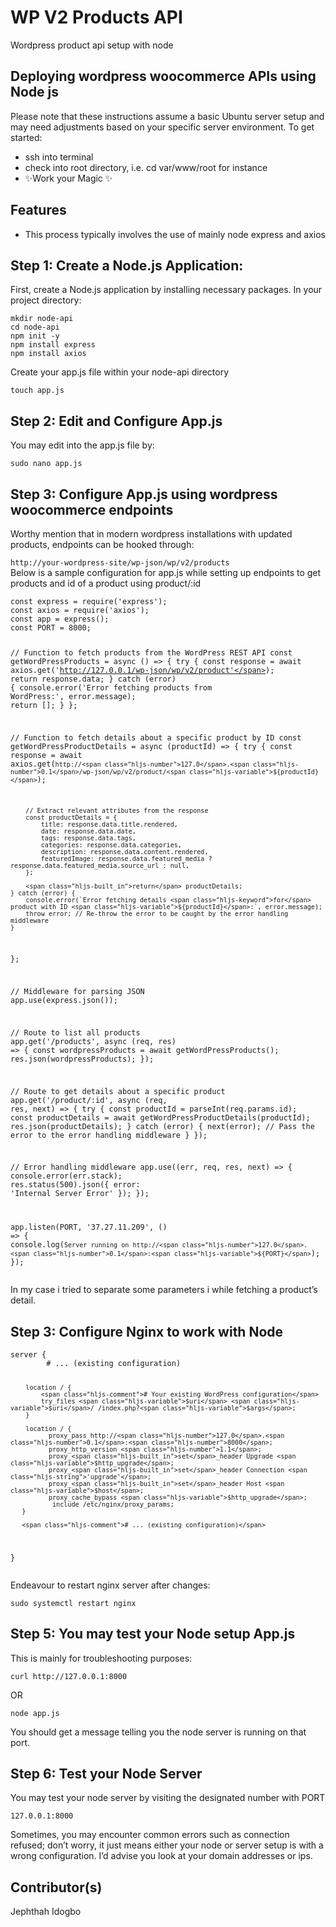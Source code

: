 <h1 class="code-line" data-line-start=0 data-line-end=1 ><a id="WP_V2_Products_API_0"></a>WP V2 Products API</h1>
Wordpress product api setup with node

<h2 class="code-line" data-line-start=1 data-line-end=2 ><a id="Deploying_wordpress_woocommerce_APIs_using_Node_js_1"></a>Deploying wordpress woocommerce APIs using Node js</h2>
<p class="has-line-data" data-line-start="4" data-line-end="5">Please note that these instructions assume a basic Ubuntu server setup and may need adjustments based on your specific server environment. To get started:</p>
<ul>
<li class="has-line-data" data-line-start="6" data-line-end="7">ssh into terminal</li>
<li class="has-line-data" data-line-start="7" data-line-end="8">check into root directory, i.e. cd var/www/root for instance</li>
<li class="has-line-data" data-line-start="8" data-line-end="10">✨Work your Magic ✨</li>
</ul>
<h2 class="code-line" data-line-start=10 data-line-end=11 ><a id="Features_10"></a>Features</h2>
<ul>
<li class="has-line-data" data-line-start="12" data-line-end="13">This process typically involves the use of mainly node express and axios</li>
</ul>
<h2 class="code-line" data-line-start=15 data-line-end=16 ><a id="Step_1_Create_a_Nodejs_Application_15"></a>Step 1: Create a Node.js Application:</h2>
<p class="has-line-data" data-line-start="16" data-line-end="17">First, create a Node.js application by installing necessary packages. In your project directory:</p>
<pre><code class="has-line-data" data-line-start="18" data-line-end="24" class="language-sh">mkdir node-api
<span class="hljs-built_in">cd</span> node-api
npm init -y
npm install express
npm install axios
</code></pre>
<p class="has-line-data" data-line-start="24" data-line-end="25">Create your app.js file within your node-api directory</p>
<pre><code class="has-line-data" data-line-start="26" data-line-end="28" class="language-sh">touch app.js
</code></pre>
<h2 class="code-line" data-line-start=29 data-line-end=30 ><a id="Step_2_Edit_and_Configure_Appjs_29"></a>Step 2: Edit and Configure App.js</h2>
<p class="has-line-data" data-line-start="30" data-line-end="31">You may edit into the app.js file by:</p>
<pre><code class="has-line-data" data-line-start="32" data-line-end="34" class="language-sh">sudo nano app.js
</code></pre>
<h2 class="code-line" data-line-start=35 data-line-end=36 ><a id="Step_3_Configure_Appjs_using_wordpress_woocommerce_endpoints_35"></a>Step 3: Configure App.js using wordpress woocommerce endpoints</h2>
<p class="has-line-data" data-line-start="36" data-line-end="37">Worthy mention that in modern wordpress installations with updated products, endpoints can be hooked through:</p>
<p class="has-line-data" data-line-start="38" data-line-end="40"><code>http://your-wordpress-site/wp-json/wp/v2/products</code><br>
Below is a sample configuration for app.js while setting up endpoints to get products and id of a product using product/:id</p>
<pre><code class="has-line-data" data-line-start="41" data-line-end="109" class="language-sh">const express = require(<span class="hljs-string">'express'</span>);
const axios = require(<span class="hljs-string">'axios'</span>);
const app = express();
const PORT = <span class="hljs-number">8000</span>;

// Function to fetch products from the WordPress REST API
const getWordPressProducts = async () =&gt; {
    try {
        const response = await axios.get(<span class="hljs-string">'http://127.0.0.1/wp-json/wp/v2/product'</span>);
        <span class="hljs-built_in">return</span> response.data;
    } catch (error) {
        console.error(<span class="hljs-string">'Error fetching products from WordPress:'</span>, error.message);
        <span class="hljs-built_in">return</span> [];
    }
};

// Function to fetch details about a specific product by ID
const getWordPressProductDetails = async (productId) =&gt; {
    try {
        const response = await axios.get(`http://<span class="hljs-number">127.0</span>.<span class="hljs-number">0.1</span>/wp-json/wp/v2/product/<span class="hljs-variable">${productId}</span>`);

        // Extract relevant attributes from the response
        const productDetails = {
            title: response.data.title.rendered,
            date: response.data.date,
            tags: response.data.tags,
            categories: response.data.categories,
            description: response.data.content.rendered,
            featuredImage: response.data.featured_media ? response.data.featured_media.source_url : null,
        };

        <span class="hljs-built_in">return</span> productDetails;
    } catch (error) {
        console.error(`Error fetching details <span class="hljs-keyword">for</span> product with ID <span class="hljs-variable">${productId}</span>:`, error.message);
        throw error; // Re-throw the error to be caught by the error handling middleware
    }
};

// Middleware <span class="hljs-keyword">for</span> parsing JSON
app.use(express.json());

// Route to list all products
app.get(<span class="hljs-string">'/products'</span>, async (req, res) =&gt; {
    const wordpressProducts = await getWordPressProducts();
    res.json(wordpressProducts);
});

// Route to get details about a specific product
app.get(<span class="hljs-string">'/product/:id'</span>, async (req, res, next) =&gt; {
    try {
        const productId = parseInt(req.params.id);
        const productDetails = await getWordPressProductDetails(productId);
        res.json(productDetails);
    } catch (error) {
        next(error); // Pass the error to the error handling middleware
    }
});

// Error handling middleware
app.use((err, req, res, next) =&gt; {
    console.error(err.stack);
    res.status(<span class="hljs-number">500</span>).json({ error: <span class="hljs-string">'Internal Server Error'</span> });
});

app.listen(PORT, <span class="hljs-string">'37.27.11.209'</span>, () =&gt; {
    console.log(`Server running on http://<span class="hljs-number">127.0</span>.<span class="hljs-number">0.1</span>:<span class="hljs-variable">${PORT}</span>`);
});
</code></pre>
<p class="has-line-data" data-line-start="109" data-line-end="110">In my case i tried to separate some parameters i while fetching a product’s detail.</p>
<h2 class="code-line" data-line-start=111 data-line-end=112 ><a id="Step_3_Configure_Nginx_to_work_with_Node_111"></a>Step 3: Configure Nginx to work with Node</h2>
<pre><code class="has-line-data" data-line-start="113" data-line-end="134" class="language-sh">server {
        <span class="hljs-comment"># ... (existing configuration)</span>

        location / {
            <span class="hljs-comment"># Your existing WordPress configuration</span>
            try_files <span class="hljs-variable">$uri</span> <span class="hljs-variable">$uri</span>/ /index.php?<span class="hljs-variable">$args</span>;
        }

        location / {
              proxy_pass http://<span class="hljs-number">127.0</span>.<span class="hljs-number">0.1</span>:<span class="hljs-number">8000</span>;
              proxy_http_version <span class="hljs-number">1.1</span>;
              proxy_<span class="hljs-built_in">set</span>_header Upgrade <span class="hljs-variable">$http_upgrade</span>;
              proxy_<span class="hljs-built_in">set</span>_header Connection <span class="hljs-string">'upgrade'</span>;
              proxy_<span class="hljs-built_in">set</span>_header Host <span class="hljs-variable">$host</span>;
              proxy_cache_bypass <span class="hljs-variable">$http_upgrade</span>;
               include /etc/nginx/proxy_params;
       }
       
       <span class="hljs-comment"># ... (existing configuration)</span>
}
</code></pre>
<p class="has-line-data" data-line-start="135" data-line-end="136">Endeavour to restart nginx server after changes:</p>
<pre><code class="has-line-data" data-line-start="137" data-line-end="139" class="language-sh">sudo systemctl restart nginx
</code></pre>
<h2 class="code-line" data-line-start=139 data-line-end=140 ><a id="Step_5_You_may_test_your_Node_setup_Appjs_139"></a>Step 5: You may test your Node setup App.js</h2>
<p class="has-line-data" data-line-start="140" data-line-end="141">This is mainly for troubleshooting purposes:</p>
<pre><code class="has-line-data" data-line-start="142" data-line-end="144" class="language-sh">curl http://<span class="hljs-number">127.0</span>.<span class="hljs-number">0.1</span>:<span class="hljs-number">8000</span>
</code></pre>
<p class="has-line-data" data-line-start="144" data-line-end="145">OR</p>
<pre><code class="has-line-data" data-line-start="146" data-line-end="148">node app.js
</code></pre>
<p class="has-line-data" data-line-start="149" data-line-end="150">You should get a message telling you the node server is running on that port.</p>
<h2 class="code-line" data-line-start=151 data-line-end=152 ><a id="Step_6_Test_your_Node_Server_151"></a>Step 6: Test your Node Server</h2>
<p class="has-line-data" data-line-start="152" data-line-end="153">You may test your node server by visiting the designated number with PORT</p>
<pre><code class="has-line-data" data-line-start="154" data-line-end="156" class="language-sh"><span class="hljs-number">127.0</span>.<span class="hljs-number">0.1</span>:<span class="hljs-number">8000</span>
</code></pre>
<p class="has-line-data" data-line-start="157" data-line-end="158">Sometimes, you may encounter common errors such as connection refused; don’t worry, it just means either your node or server setup is with a wrong configuration. I’d advise you look at your domain addresses or ips.</p>
<h2 class="code-line" data-line-start=159 data-line-end=160 ><a id="Contributors_159"></a>Contributor(s)</h2>
<p class="has-line-data" data-line-start="160" data-line-end="161">Jephthah Idogbo</p>
